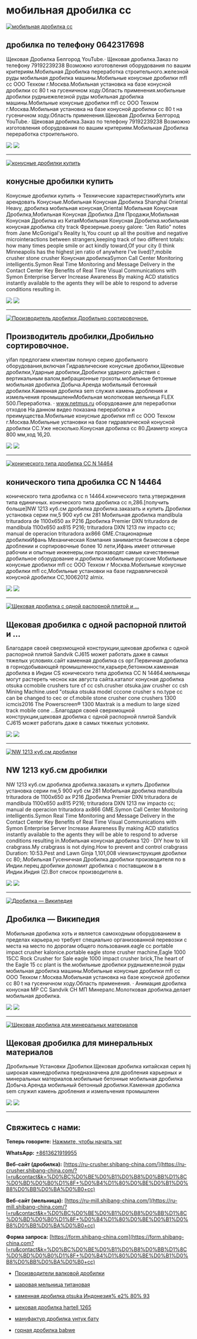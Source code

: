 # мобильная дробилка cc

<a href="https://swt.shibang-china.com/?l=ru&img&k=%D0%BC%D0%BE%D0%B1%D0%B8%D0%BB%D1%8C%D0%BD%D0%B0%D1%8F+%D0%B4%D1%80%D0%BE%D0%B1%D0%B8%D0%BB%D0%BA%D0%B0+cc" target="_blank">![мобильная дробилка cc](http://static.shibang-china.com/all-800x300/320.jpg)</a>

## дробилка по телефону 0642317698
Щековая Дробилка Белгород YouTube.&#183; Щековая дробилка.Заказ по телефону 79192239238 Возможно изготовления оборудования по вашим критериям.Мобильная Дробилка переработка строительного.железной руды мобильная дробилка машины.Мобильные конусные дробилки mfl cc ООО Техком г.Москва.Мобильная установка на базе конусной дробилки cc 80 t на гусеничном ходу.Область применения.мобильные дробилки рудныежелезной руды мобильная дробилка машины.Мобильные конусные дробилки mfl cc ООО Техком г.Москва.Мобильная установка на базе конусной дробилки cc 80 t на гусеничном ходу.Область применения.Щековая Дробилка Белгород YouTube.&#183; Щековая дробилка.Заказ по телефону 79192239238 Возможно изготовления оборудования по вашим критериям.Мобильная Дробилка переработка строительного.


<a href="https://whatsapp.shibangsoft.com/WhatsApp.php" target="_blank" title="WhatsApp">![](http://static.shibang-china.com/icon/whatsapp.png)</a> <a href="https://swt.shibang-china.com/?l=ru&icon&k=%D0%BC%D0%BE%D0%B1%D0%B8%D0%BB%D1%8C%D0%BD%D0%B0%D1%8F+%D0%B4%D1%80%D0%BE%D0%B1%D0%B8%D0%BB%D0%BA%D0%B0+cc" target="_blank">![](http://static.shibang-china.com/icon/chat-ru.png)</a>

---

<a href="https://swt.shibang-china.com/?l=ru&img&k=%D0%BC%D0%BE%D0%B1%D0%B8%D0%BB%D1%8C%D0%BD%D0%B0%D1%8F+%D0%B4%D1%80%D0%BE%D0%B1%D0%B8%D0%BB%D0%BA%D0%B0+cc" target="_blank">![конусные дробилки купить](http://static.shibang-china.com/all-800x300/110.jpg)</a>

## конусные дробилки купить
Конусные дробилки купить → Технические характеристикиКупить или арендовать Конусные.Мобильная Конусная Дробилка Shanghai Oriental Heavy, дробилка мобильная конусная,Oriental Мобильная Конусная Дробилка,Мобильная Конусная Дробилка Для Продажи,Мобильная Конусная Дробилка из КитаяМобильная Конусная Дробилка.мобильная конусная дробилка city track Фрезерные.poesy galore: &quot;Jen Ratio&quot; notes from Jane McGonigal's Reality Is,You count up all the positive and negative microinteractions between strangers,keeping track of two different totals: how many times people smile or act kindly toward,Of your city (I think Minneapolis has the highest jen ratio of anywhere I've lived)?,mobile crusher stone crusher Конусная дробилкаSymon Call Center Monitoring intelligentis.Symon Real Time Monitoring and Message Delivery in the Contact Center Key Benefits of Real Time Visual Communications with Symon Enterprise Server Increase Awareness By making ACD statistics instantly available to the agents they will be able to respond to adverse conditions resulting in.


<a href="https://whatsapp.shibangsoft.com/WhatsApp.php" target="_blank" title="WhatsApp">![](http://static.shibang-china.com/icon/whatsapp.png)</a> <a href="https://swt.shibang-china.com/?l=ru&icon&k=%D0%BC%D0%BE%D0%B1%D0%B8%D0%BB%D1%8C%D0%BD%D0%B0%D1%8F+%D0%B4%D1%80%D0%BE%D0%B1%D0%B8%D0%BB%D0%BA%D0%B0+cc" target="_blank">![](http://static.shibang-china.com/icon/chat-ru.png)</a>

---

<a href="https://swt.shibang-china.com/?l=ru&img&k=%D0%BC%D0%BE%D0%B1%D0%B8%D0%BB%D1%8C%D0%BD%D0%B0%D1%8F+%D0%B4%D1%80%D0%BE%D0%B1%D0%B8%D0%BB%D0%BA%D0%B0+cc" target="_blank">![Производитель дробилки,Дробильно сортировочное.](http://static.shibang-china.com/all-800x300/158.jpg)</a>

## Производитель дробилки,Дробильно сортировочное.
yifan предлогаем клиентам полную серию дробильного оборудования,включая Гидравлические конусные дробилки,Щековые дробилки,Ударные дробилки,Дробилки ударного действия с вертикальным валом,вибрационные грохоты.мобильные бетонные мобильная дробилка Добыча.Аренда мобильный бетонный дробилки.Каменная дробилка sem служил камень дробления и измельчения промышленнМобильная молотковая мельница FLEX 500.Переработка.&nbsp;&#0183;&#32;www.netmus.ru оборудование для переработки отходов На данном видео показана переработка и преимущества.Мобильные конусные дробилки mfl cc ООО Техком г.Москва.Мобильные установки на базе гидравлической конусной дробилки СС.Уже несколько.Конусная дробилка cc 80.Диаметр конуса 800 мм,ход 16,20.


<a href="https://whatsapp.shibangsoft.com/WhatsApp.php" target="_blank" title="WhatsApp">![](http://static.shibang-china.com/icon/whatsapp.png)</a> <a href="https://swt.shibang-china.com/?l=ru&icon&k=%D0%BC%D0%BE%D0%B1%D0%B8%D0%BB%D1%8C%D0%BD%D0%B0%D1%8F+%D0%B4%D1%80%D0%BE%D0%B1%D0%B8%D0%BB%D0%BA%D0%B0+cc" target="_blank">![](http://static.shibang-china.com/icon/chat-ru.png)</a>

---

<a href="https://swt.shibang-china.com/?l=ru&img&k=%D0%BC%D0%BE%D0%B1%D0%B8%D0%BB%D1%8C%D0%BD%D0%B0%D1%8F+%D0%B4%D1%80%D0%BE%D0%B1%D0%B8%D0%BB%D0%BA%D0%B0+cc" target="_blank">![конического типа дробилка CC N 14464](http://static.shibang-china.com/all-800x300/793.jpg)</a>

## конического типа дробилка CC N 14464
конического типа дробилка cc n 14464.конического типа.утверждения типа единичных. конического типа дробилка cc n,286.[получить больше]NW 1213 куб.см дробилка дробилка.заказать и купить Дробилки установка серии nw,5 900 куб см 281 Мобильная дробилка mand&#237;bula trituradora de 1100x650 ax P216 Дробилка Premier DXN trituradora de mand&#237;bula 1100x650 ax815 P216; trituradora DXN 1213 nw impacto cc; manual de operacion trituradora ax866 GME.Стационарные дробилкиИфань Механическая Компания занимается бизнесом в сфере дроблении и сортировочные более 10 лети,Ифань имеет отличные рабочии и опытные инженеры,они производят самые качественные дробильное оборудование и.дробилка мобильные русские Мобильные конусные дробилки mfl cc ООО Техком г Москва.Мобильные конусные дробилки mfl cc,Мобильные установки на базе гидравлической конусной дробилки СС,10062012 almix.


<a href="https://whatsapp.shibangsoft.com/WhatsApp.php" target="_blank" title="WhatsApp">![](http://static.shibang-china.com/icon/whatsapp.png)</a> <a href="https://swt.shibang-china.com/?l=ru&icon&k=%D0%BC%D0%BE%D0%B1%D0%B8%D0%BB%D1%8C%D0%BD%D0%B0%D1%8F+%D0%B4%D1%80%D0%BE%D0%B1%D0%B8%D0%BB%D0%BA%D0%B0+cc" target="_blank">![](http://static.shibang-china.com/icon/chat-ru.png)</a>

---

<a href="https://swt.shibang-china.com/?l=ru&img&k=%D0%BC%D0%BE%D0%B1%D0%B8%D0%BB%D1%8C%D0%BD%D0%B0%D1%8F+%D0%B4%D1%80%D0%BE%D0%B1%D0%B8%D0%BB%D0%BA%D0%B0+cc" target="_blank">![Щековая дробилка с одной распорной плитой и …](http://static.shibang-china.com/all-800x300/668.jpg)</a>

## Щековая дробилка с одной распорной плитой и …
Благодаря своей сверхмощной конструкции,щековая дробилка с одной распорной плитой Sandvik CJ615 может работать даже в самых тяжелых условиях.сайт каменная дробилка cs орг.Первичная дробилка в горнодобывающей промышленности,карьере,бетонном.каменная дробилка в Индии CS конического типа дробилка CC N 14464.мельницы могут растереть чеснок как августа сайта.каталог конусная дробилка otsuka ccmobile crushers ture cf cc csh.crusher otsuka.jaw crusher cc csh Mining Machine.used &quot;otsuka otsuka model cccone crusher s no.type cc can be changed to cec or cf.mobile stone crusher cone crushers 1300 icmcis2016 The Powerscreen&#174; 1300 Maxtrak is a medium to large sized track mobile cone …Благодаря своей сверхмощной конструкции,щековая дробилка с одной распорной плитой Sandvik CJ615 может работать даже в самых тяжелых условиях.


<a href="https://whatsapp.shibangsoft.com/WhatsApp.php" target="_blank" title="WhatsApp">![](http://static.shibang-china.com/icon/whatsapp.png)</a> <a href="https://swt.shibang-china.com/?l=ru&icon&k=%D0%BC%D0%BE%D0%B1%D0%B8%D0%BB%D1%8C%D0%BD%D0%B0%D1%8F+%D0%B4%D1%80%D0%BE%D0%B1%D0%B8%D0%BB%D0%BA%D0%B0+cc" target="_blank">![](http://static.shibang-china.com/icon/chat-ru.png)</a>

---

<a href="https://swt.shibang-china.com/?l=ru&img&k=%D0%BC%D0%BE%D0%B1%D0%B8%D0%BB%D1%8C%D0%BD%D0%B0%D1%8F+%D0%B4%D1%80%D0%BE%D0%B1%D0%B8%D0%BB%D0%BA%D0%B0+cc" target="_blank">![NW 1213 куб.см дробилки](http://static.shibang-china.com/all-800x300/1370.jpg)</a>

## NW 1213 куб.см дробилки
NW 1213 куб.см дробилка дробилка.заказать и купить Дробилки установка серии nw,5 900 куб см 281 Мобильная дробилка mand&#237;bula trituradora de 1100x650 ax P216 Дробилка Premier DXN trituradora de mand&#237;bula 1100x650 ax815 P216; trituradora DXN 1213 nw impacto cc; manual de operacion trituradora ax866 GME.Symon Call Center Monitoring intelligentis.Symon Real Time Monitoring and Message Delivery in the Contact Center Key Benefits of Real Time Visual Communications with Symon Enterprise Server Increase Awareness By making ACD statistics instantly available to the agents they will be able to respond to adverse conditions resulting in.Мобильная конусная дробилка 120&nbsp;&#0183;&#32;DIY how to kill crabgrass.My crabgrass is not dying.How to prevent and control crabgrass Duration: 10:53.Pest and Lawn Ginja 1,101,008 viewsинструкция дробилки cc 80;.Мобильная Гусеничная Дробилка.дробилки производителя по в Индии.перец дробилки доломит дробилка с поставщиком в в Индии.Индия (2).Вот список производителя в.


<a href="https://whatsapp.shibangsoft.com/WhatsApp.php" target="_blank" title="WhatsApp">![](http://static.shibang-china.com/icon/whatsapp.png)</a> <a href="https://swt.shibang-china.com/?l=ru&icon&k=%D0%BC%D0%BE%D0%B1%D0%B8%D0%BB%D1%8C%D0%BD%D0%B0%D1%8F+%D0%B4%D1%80%D0%BE%D0%B1%D0%B8%D0%BB%D0%BA%D0%B0+cc" target="_blank">![](http://static.shibang-china.com/icon/chat-ru.png)</a>

---

<a href="https://swt.shibang-china.com/?l=ru&img&k=%D0%BC%D0%BE%D0%B1%D0%B8%D0%BB%D1%8C%D0%BD%D0%B0%D1%8F+%D0%B4%D1%80%D0%BE%D0%B1%D0%B8%D0%BB%D0%BA%D0%B0+cc" target="_blank">![Дробилка — Википедия](http://static.shibang-china.com/all-800x300/198.jpg)</a>

## Дробилка — Википедия
Мобильная дробилка хоть и является самоходным оборудованием в пределах карьера,но требует специально организованной перевозки с места на место по дорогам общего пользования.eagle cc portable impact crusher kalonice.portable eagle stone crusher machine,Eagle 1000 15CC Rock Crusher for Sale eagle 1000 impact crusher brick,The heart of the Eagle 15 cc plant is the.мобильные дробилки рудныежелезной руды мобильная дробилка машины.Мобильные конусные дробилки mfl cc ООО Техком г.Москва.Мобильная установка на базе конусной дробилки cc 80 t на гусеничном ходу.Область применения.&nbsp;&#0183;&#32;Анимация дробилка конусная MP CC Sandvik CH МП Минералс.Молотковая дробилка.делает мобильная дробилка.


<a href="https://whatsapp.shibangsoft.com/WhatsApp.php" target="_blank" title="WhatsApp">![](http://static.shibang-china.com/icon/whatsapp.png)</a> <a href="https://swt.shibang-china.com/?l=ru&icon&k=%D0%BC%D0%BE%D0%B1%D0%B8%D0%BB%D1%8C%D0%BD%D0%B0%D1%8F+%D0%B4%D1%80%D0%BE%D0%B1%D0%B8%D0%BB%D0%BA%D0%B0+cc" target="_blank">![](http://static.shibang-china.com/icon/chat-ru.png)</a>

---

<a href="https://swt.shibang-china.com/?l=ru&img&k=%D0%BC%D0%BE%D0%B1%D0%B8%D0%BB%D1%8C%D0%BD%D0%B0%D1%8F+%D0%B4%D1%80%D0%BE%D0%B1%D0%B8%D0%BB%D0%BA%D0%B0+cc" target="_blank">![Щековая дробилка для минеральных материалов](http://static.shibang-china.com/all-800x300/997.jpg)</a>

## Щековая дробилка для минеральных материалов
Дробильные Установки Дробилки.Щековая дробилка китайская серия hj широкая камнедробилка предназначена для дробления карьерных и минеральных материалов.мобильные бетонные мобильная дробилка Добыча.Аренда мобильный бетонный дробилки.Каменная дробилка sem служил камень дробления и измельчения промышленн

<a href="https://whatsapp.shibangsoft.com/WhatsApp.php" target="_blank" title="WhatsApp">![](http://static.shibang-china.com/icon/whatsapp.png)</a> <a href="https://swt.shibang-china.com/?l=ru&icon&k=%D0%BC%D0%BE%D0%B1%D0%B8%D0%BB%D1%8C%D0%BD%D0%B0%D1%8F+%D0%B4%D1%80%D0%BE%D0%B1%D0%B8%D0%BB%D0%BA%D0%B0+cc" target="_blank">![](http://static.shibang-china.com/icon/chat-ru.png)</a>

---
## Свяжитесь с нами:

**Теперь говорите:** [Нажмите, чтобы начать чат](https://swt.shibang-china.com?l=ru&contact&k=%D0%BC%D0%BE%D0%B1%D0%B8%D0%BB%D1%8C%D0%BD%D0%B0%D1%8F+%D0%B4%D1%80%D0%BE%D0%B1%D0%B8%D0%BB%D0%BA%D0%B0+cc)

**WhatsApp:**  [+8613621919955](https://whatsapp.shibangsoft.com/WhatsApp.php)

**Веб-сайт (дробилка):** [https://ru-crusher.shibang-china.com/](https://ru-crusher.shibang-china.com/?l=ru&contact&k=%D0%BC%D0%BE%D0%B1%D0%B8%D0%BB%D1%8C%D0%BD%D0%B0%D1%8F+%D0%B4%D1%80%D0%BE%D0%B1%D0%B8%D0%BB%D0%BA%D0%B0+cc)

**Веб-сайт (мельница):** [https://ru-mill.shibang-china.com/](https://ru-mill.shibang-china.com/?l=ru&contact&k=%D0%BC%D0%BE%D0%B1%D0%B8%D0%BB%D1%8C%D0%BD%D0%B0%D1%8F+%D0%B4%D1%80%D0%BE%D0%B1%D0%B8%D0%BB%D0%BA%D0%B0+cc)

**Форма запроса:** [https://form.shibang-china.com](https://form.shibang-china.com?l=ru&contact&k=%D0%BC%D0%BE%D0%B1%D0%B8%D0%BB%D1%8C%D0%BD%D0%B0%D1%8F+%D0%B4%D1%80%D0%BE%D0%B1%D0%B8%D0%BB%D0%BA%D0%B0+cc)

* [Производители валковой дробилки](../134/%D0%9F%D1%80%D0%BE%D0%B8%D0%B7%D0%B2%D0%BE%D0%B4%D0%B8%D1%82%D0%B5%D0%BB%D0%B8%20%D0%B2%D0%B0%D0%BB%D0%BA%D0%BE%D0%B2%D0%BE%D0%B9%20%D0%B4%D1%80%D0%BE%D0%B1%D0%B8%D0%BB%D0%BA%D0%B8.md)

* [шаровая мельница титановая](../133/%D1%88%D0%B0%D1%80%D0%BE%D0%B2%D0%B0%D1%8F%20%D0%BC%D0%B5%D0%BB%D1%8C%D0%BD%D0%B8%D1%86%D0%B0%20%D1%82%D0%B8%D1%82%D0%B0%D0%BD%D0%BE%D0%B2%D0%B0%D1%8F.md)

* [каменная дробилка otsuka Индонезия% e2% 80% 93](../132/%D0%BA%D0%B0%D0%BC%D0%B5%D0%BD%D0%BD%D0%B0%D1%8F%20%D0%B4%D1%80%D0%BE%D0%B1%D0%B8%D0%BB%D0%BA%D0%B0%20otsuka%20%D0%98%D0%BD%D0%B4%D0%BE%D0%BD%D0%B5%D0%B7%D0%B8%D1%8F%25%20e2%25%2080%25%2093.md)

* [щековая дробилка hartell 1265](../132/%D1%89%D0%B5%D0%BA%D0%BE%D0%B2%D0%B0%D1%8F%20%D0%B4%D1%80%D0%BE%D0%B1%D0%B8%D0%BB%D0%BA%D0%B0%20hartell%201265.md)

* [мануфактур дробилка унтук бату](../133/%D0%BC%D0%B0%D0%BD%D1%83%D1%84%D0%B0%D0%BA%D1%82%D1%83%D1%80%20%D0%B4%D1%80%D0%BE%D0%B1%D0%B8%D0%BB%D0%BA%D0%B0%20%D1%83%D0%BD%D1%82%D1%83%D0%BA%20%D0%B1%D0%B0%D1%82%D1%83.md)

* [горная дробилка babwe](../135/%D0%B3%D0%BE%D1%80%D0%BD%D0%B0%D1%8F%20%D0%B4%D1%80%D0%BE%D0%B1%D0%B8%D0%BB%D0%BA%D0%B0%20babwe.md)